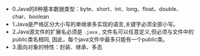 - 0.Java的8种基本数据类型：byte、short、int、long、float、double、char、boolean
- 1.Java是严格区分大小写的单继承多实现的语言,关键字必须全部小写。
- 2.Java源文件的扩展名必须是 `.java` , 文件名可以任意定义,但必须与文件中的public类名相同,
    因此，每个java文件中最多只能有一个public类。
- 3.面向对象的特性：封装、继承、多态